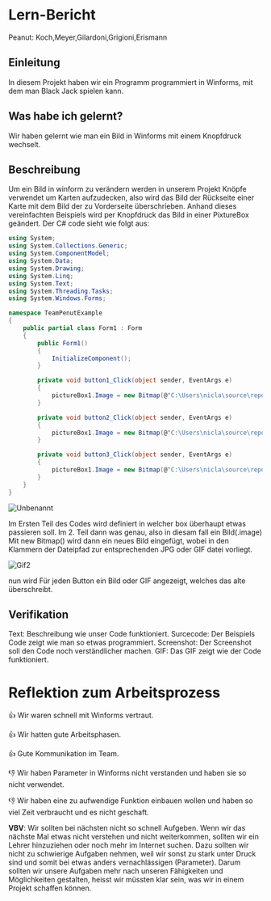 # Lern-Bericht
Peanut: Koch,Meyer,Gilardoni,Grigioni,Erismann

## Einleitung

In diesem Projekt haben wir ein Programm programmiert in Winforms, mit dem man Black Jack spielen kann.

## Was habe ich gelernt?

 Wir haben gelernt wie man ein Bild in Winforms mit einem Knopfdruck wechselt.

## Beschreibung
Um ein Bild in winform zu verändern werden in unserem Projekt Knöpfe verwendet um Karten aufzudecken, also wird das Bild der Rückseite einer Karte mit dem Bild der zu Vorderseite überschrieben.
Anhand dieses vereinfachten Beispiels wird per Knopfdruck das Bild in einer PixtureBox geändert.
Der C# code sieht wie folgt aus:
```c#
using System;
using System.Collections.Generic;
using System.ComponentModel;
using System.Data;
using System.Drawing;
using System.Linq;
using System.Text;
using System.Threading.Tasks;
using System.Windows.Forms;

namespace TeamPenutExample
{
    public partial class Form1 : Form
    {
        public Form1()
        {
            InitializeComponent();
        }

        private void button1_Click(object sender, EventArgs e)
        {
            pictureBox1.Image = new Bitmap(@"C:\Users\nicla\source\repos\TeamPenutExample\Pic1.jpg");
        }

        private void button2_Click(object sender, EventArgs e)
        {
            pictureBox1.Image = new Bitmap(@"C:\Users\nicla\source\repos\TeamPenutExample\Pic2.jpg");
        }

        private void button3_Click(object sender, EventArgs e)
        {
            pictureBox1.Image = new Bitmap(@"C:\Users\nicla\source\repos\TeamPenutExample\Pic3.gif");
        }
    }
}

```
![Unbenannt](https://user-images.githubusercontent.com/79938743/208619919-4b060429-8480-4d05-8f25-aca3a46fdab4.png)

Im Ersten Teil des Codes wird definiert in welcher box überhaupt etwas passieren soll.
Im 2. Teil dann was genau, also in diesam fall ein Bild(.image)
Mit new Bitmap() wird dann ein neues Bild eingefügt, wobei in den Klammern der Dateipfad zur entsprechenden JPG oder GIF datei vorliegt.

![Gif2](https://user-images.githubusercontent.com/79938743/208619842-db16314b-020c-4514-9cf0-635f2af4e447.gif)

nun wird Für jeden Button ein Bild oder GIF angezeigt, welches das alte überschreibt.


## Verifikation
Text: Beschreibung wie unser Code funktioniert. 
Surcecode: Der Beispiels Code zeigt wie man so etwas programmiert. 
Screenshot: Der Screenshot soll den Code noch verständlicher machen.
GIF: Das GIF zeigt wie der Code funktioniert.

# Reflektion zum Arbeitsprozess

👍 Wir waren schnell mit Winforms vertraut.

👍 Wir hatten gute Arbeitsphasen.

👍 Gute Kommunikation im Team.

👎 Wir haben Parameter in Winforms nicht verstanden und haben sie so nicht verwendet.

👎 Wir haben eine zu aufwendige Funktion einbauen wollen und haben so viel Zeit verbraucht und es nicht geschaft.


**VBV**: Wir sollten bei nächsten nicht so schnell Aufgeben. Wenn wir das nächste Mal etwas nicht verstehen und nicht weiterkommen, sollten wir ein Lehrer hinzuziehen oder noch mehr im Internet suchen. Dazu sollten wir nicht zu schwierige Aufgaben nehmen, weil wir sonst zu stark unter Druck sind und somit bei etwas anders vernachlässigen (Parameter). Darum sollten wir unsere Aufgaben mehr nach unseren Fähigkeiten und Möglichkeiten gestalten, heisst wir müssten klar sein, was wir in einem Projekt schaffen können.

